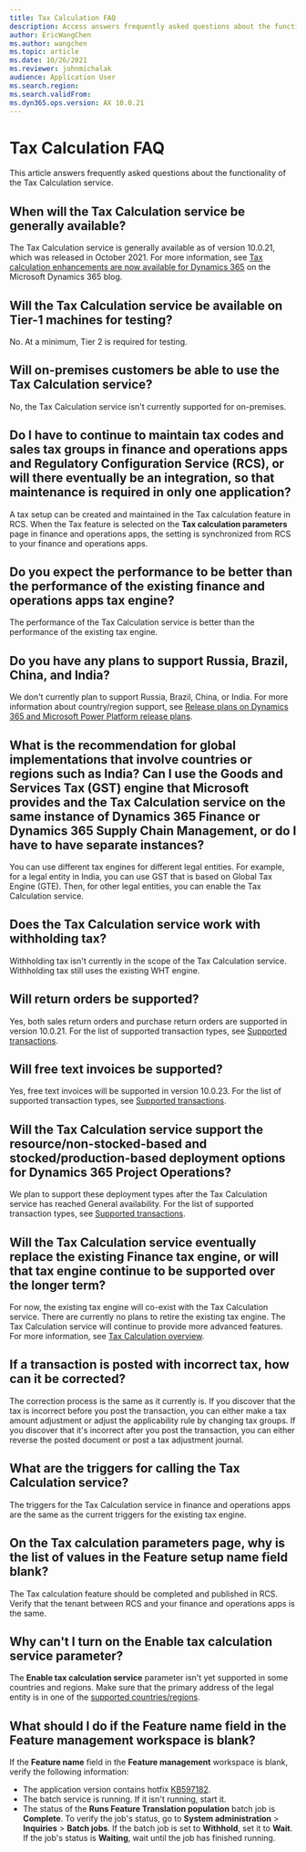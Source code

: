 ```yaml
---
title: Tax Calculation FAQ
description: Access answers frequently asked questions about the functionality of the Tax Calculation service, including questions about availability.
author: EricWangChen
ms.author: wangchen
ms.topic: article
ms.date: 10/26/2021
ms.reviewer: johnmichalak
audience: Application User
ms.search.region: 
ms.search.validFrom: 
ms.dyn365.ops.version: AX 10.0.21
---
```


# Tax Calculation FAQ

This article answers frequently asked questions about the functionality of the Tax Calculation service.

## When will the Tax Calculation service be generally available?

The Tax Calculation service is generally available as of version 10.0.21, which was released in October 2021. For more information, see [Tax calculation enhancements are now available for Dynamics 365](https://cloudblogs.microsoft.com/dynamics365/bdm/2021/10/26/tax-calculation-enhancements-are-now-available-for-dynamics-365/) on the Microsoft Dynamics 365 blog.

## Will the Tax Calculation service be available on Tier-1 machines for testing?

No. At a minimum, Tier 2 is required for testing.

## Will on-premises customers be able to use the Tax Calculation service?

No, the Tax Calculation service isn't currently supported for on-premises.

## Do I have to continue to maintain tax codes and sales tax groups in finance and operations apps and Regulatory Configuration Service (RCS), or will there eventually be an integration, so that maintenance is required in only one application?

A tax setup can be created and maintained in the Tax calculation feature in RCS. When the Tax feature is selected on the **Tax calculation parameters** page in finance and operations apps, the setting is synchronized from RCS to your finance and operations apps.

## Do you expect the performance to be better than the performance of the existing finance and operations apps tax engine?

The performance of the Tax Calculation service is better than the performance of the existing tax engine.

## Do you have any plans to support Russia, Brazil, China, and India?

We don't currently plan to support Russia, Brazil, China, or India. For more information about country/region support, see [Release plans on Dynamics 365 and Microsoft Power Platform release plans](/dynamics365/release-plans/).

## What is the recommendation for global implementations that involve countries or regions such as India? Can I use the Goods and Services Tax (GST) engine that Microsoft provides and the Tax Calculation service on the same instance of Dynamics 365 Finance or Dynamics 365 Supply Chain Management, or do I have to have separate instances?

You can use different tax engines for different legal entities. For example, for a legal entity in India, you can use GST that is based on Global Tax Engine (GTE). Then, for other legal entities, you can enable the Tax Calculation service.

## Does the Tax Calculation service work with withholding tax?

Withholding tax isn't currently in the scope of the Tax Calculation service. Withholding tax still uses the existing WHT engine.

## Will return orders be supported?

Yes, both sales return orders and purchase return orders are supported in version 10.0.21. For the list of supported transaction types, see [Supported transactions](global-tax-calcuation-service-overview.md#supported-transactions).

## Will free text invoices be supported?

Yes, free text invoices will be supported in version 10.0.23. For the list of supported transaction types, see [Supported transactions](global-tax-calcuation-service-overview.md#supported-transactions).

## Will the Tax Calculation service support the resource/non-stocked-based and stocked/production-based deployment options for Dynamics 365 Project Operations?

We plan to support these deployment types after the Tax Calculation service has reached General availability. For the list of supported transaction types, see [Supported transactions](global-tax-calcuation-service-overview.md#supported-transactions).

## Will the Tax Calculation service eventually replace the existing Finance tax engine, or will that tax engine continue to be supported over the longer term?

For now, the existing tax engine will co-exist with the Tax Calculation service. There are currently no plans to retire the existing tax engine. The Tax Calculation service will continue to provide more advanced features. For more information, see [Tax Calculation overview](global-tax-calcuation-service-overview.md).

## If a transaction is posted with incorrect tax, how can it be corrected?

The correction process is the same as it currently is. If you discover that the tax is incorrect before you post the transaction, you can either make a tax amount adjustment or adjust the applicability rule by changing tax groups. If you discover that it's incorrect after you post the transaction, you can either reverse the posted document or post a tax adjustment journal.

## What are the triggers for calling the Tax Calculation service?

The triggers for the Tax Calculation service in finance and operations apps are the same as the current triggers for the existing tax engine.

## On the Tax calculation parameters page, why is the list of values in the Feature setup name field blank?

The Tax calculation feature should be completed and published in RCS. Verify that the tenant between RCS and your finance and operations apps is the same.

## Why can't I turn on the Enable tax calculation service parameter?

The **Enable tax calculation service** parameter isn't yet supported in some countries and regions. Make sure that the primary address of the legal entity is in one of the [supported countries/regions](global-tax-calcuation-service-overview.md#supported-countriesregions).

## What should I do if the Feature name field in the Feature management workspace is blank?

If the **Feature name** field in the **Feature management** workspace is blank, verify the following information:

- The application version contains hotfix [KB597182](https://fix.lcs.dynamics.com/Issue/Details?bugId=597182&dbType=3).
- The batch service is running. If it isn't running, start it.
- The status of the **Runs Feature Translation population** batch job is **Complete**. To verify the job's status, go to **System administration** \> **Inquiries** \> **Batch jobs**. If the batch job is set to **Withhold**, set it to **Wait**. If the job's status is **Waiting**, wait until the job has finished running.

